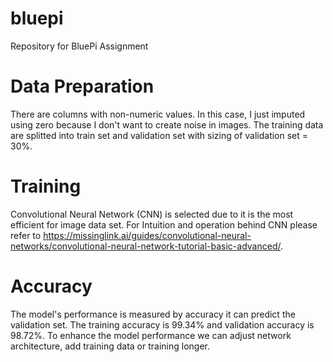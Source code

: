 # bluepi
Repository for BluePi Assignment

# Data Preparation
There are columns with non-numeric values. In this case, I just imputed using zero because I don't want to create noise in images.
The training data are splitted into train set and validation set with sizing of validation set = 30%.

# Training
Convolutional Neural Network (CNN) is selected due to it is the most efficient for image data set.
For Intuition and operation behind CNN please refer to https://missinglink.ai/guides/convolutional-neural-networks/convolutional-neural-network-tutorial-basic-advanced/.

# Accuracy
The model's performance is measured by accuracy it can predict the validation set.
The training accuracy is 99.34% and validation accuracy is 98.72%.
To enhance the model performance we can adjust network architecture, add training data or training longer.

